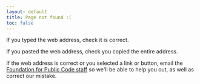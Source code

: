 ```yaml
---
layout: default
title: Page not found :(
toc: false
---
```


If you typed the web address, check it is correct.

If you pasted the web address, check you copied the entire address.

If the web address is correct or you selected a link or button, email the [Foundation for Public Code staff](info@publiccode.net) so we'll be able to help you out, as well as correct our mistake.
